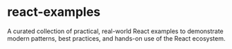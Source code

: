 # react-examples
A curated collection of practical, real-world React examples to demonstrate modern patterns, best practices, and hands-on use of the React ecosystem.
